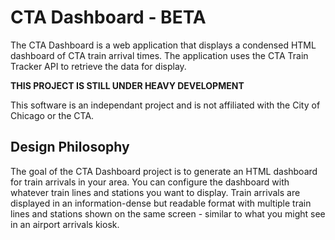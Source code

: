 # CTA Dashboard - BETA

The CTA Dashboard is a web application that displays a condensed HTML
dashboard of CTA train arrival times.  The application uses the CTA Train
Tracker API to retrieve the data for display.

__THIS PROJECT IS STILL UNDER HEAVY DEVELOPMENT__

This software is an independant project and is not affiliated with the City of
Chicago or the CTA.

## Design Philosophy

The goal of the CTA Dashboard project is to generate an HTML dashboard for 
train arrivals in your area.  You can configure the dashboard with whatever 
train lines and stations you want to display.  Train arrivals are displayed in
an information-dense but readable format with multiple train lines and
stations shown on the same screen - similar to what you might see in an
airport arrivals kiosk.
